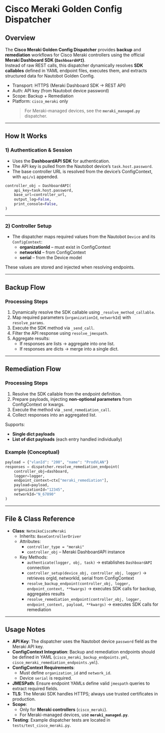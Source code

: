 # Cisco Meraki Golden Config Dispatcher

## Overview

The **Cisco Meraki Golden Config Dispatcher** provides **backup** and **remediation** workflows for Cisco Meraki controllers using the official **Meraki Dashboard SDK (`DashboardAPI`)**.  
Instead of raw REST calls, this dispatcher dynamically resolves **SDK callables** defined in YAML endpoint files, executes them, and extracts structured data for Nautobot Golden Config.

- Transport: HTTPS (Meraki Dashboard SDK → REST API)
- Auth: API key (from Nautobot device password)
- Scope: Backup + Remediation
- Platform: `cisco_meraki` only
  > For Meraki-managed devices, see the **`meraki_managed.py`** dispatcher.

---

## How It Works

### 1) Authentication & Session

- Uses the **DashboardAPI SDK** for authentication.
- The API key is pulled from the Nautobot device’s `task.host.password`.
- The base controller URL is resolved from the device’s ConfigContext, with `api/v1` appended.

```python
controller_obj = DashboardAPI(
    api_key=task.host.password,
    base_url=controller_url,
    output_log=False,
    print_console=False,
)
```

---

### 2) Controller Setup

- The dispatcher maps required values from the Nautobot `Device` and its `ConfigContext`:
  - **organizationId** – must exist in ConfigContext
  - **networkId** – from ConfigContext
  - **serial** – from the Device model

These values are stored and injected when resolving endpoints.

---

## Backup Flow

### Processing Steps

1. Dynamically resolve the SDK callable using `_resolve_method_callable`.
2. Map required parameters (`organizationId`, `networkId`) with `resolve_params`.
3. Execute the SDK method via `_send_call`.
4. Filter the API response using `resolve_jmespath`.
5. Aggregate results:
   - If responses are lists → aggregate into one list.
   - If responses are dicts → merge into a single dict.

---

## Remediation Flow

### Processing Steps

1. Resolve the SDK callable from the endpoint definition.
2. Prepare payloads, injecting **non-optional parameters** from ConfigContext or kwargs.
3. Execute the method via `_send_remediation_call`.
4. Collect responses into an aggregated list.

Supports:

- **Single dict payloads**
- **List of dict payloads** (each entry handled individually)

### Example (Conceptual)

```python
payload = {"vlanId": "200", "name": "ProdVLAN"}
responses = dispatcher.resolve_remediation_endpoint(
    controller_obj=dashboard,
    logger=logger,
    endpoint_context=ctx["meraki_remediation"],
    payload=payload,
    organizationId="12345",
    networkId="N_67890"
)
```

---

## File & Class Reference

- **Class**: `NetmikoCiscoMeraki`
  - Inherits: `BaseControllerDriver`
  - Attributes:
    - `controller_type = "meraki"`
    - `controller_obj` – Meraki DashboardAPI instance
  - Key Methods:
    - `authenticate(logger, obj, task)` → establishes `DashboardAPI` connection
    - `controller_setup(device_obj, controller_obj, logger)` → retrieves orgId, networkId, serial from ConfigContext
    - `resolve_backup_endpoint(controller_obj, logger, endpoint_context, **kwargs)` → executes SDK calls for backup, aggregates results
    - `resolve_remediation_endpoint(controller_obj, logger, endpoint_context, payload, **kwargs)` → executes SDK calls for remediation

---

## Usage Notes

- **API Key**: The dispatcher uses the Nautobot device `password` field as the Meraki API key.
- **ConfigContext Integration**: Backup and remediation endpoints should be defined in YAML (`cisco_meraki_backup_endpoints.yml`, `cisco_meraki_remediation_endpoints.yml`).
- **ConfigContext Requirements**:
  - Must define `organization_id` and `network_id`.
  - Device `serial` is required.
- **JMESPath**: Ensure endpoint YAMLs define valid `jmespath` queries to extract required fields.
- **TLS**: The Meraki SDK handles HTTPS; always use trusted certificates in production.
- **Scope**:
  - Only for **Meraki controllers** (`cisco_meraki`).
  - For Meraki-managed devices, use **`meraki_managed.py`**.
- **Testing**: Example dispatcher tests are located in `tests/test_cisco_meraki.py`.
